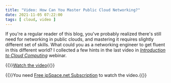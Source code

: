 ```yaml
---
title: "Video: How Can You Master Public Cloud Networking?"
date: 2021-11-05 07:22:00
tags: [ cloud, video ]
---
```

If you're a regular reader of this blog, you've probably realized there's still need for networking in public clouds, and mastering it requires slightly different set of skills. What could you as a networking engineer to get fluent in this different world? I collected a few hints in the last video in _[Introduction to Cloud Computing](https://www.ipspace.net/Introduction_to_Cloud_Computing)_ webinar.

{{<jump>}}[Watch the video](https://my.ipspace.net/bin/get/Cloud101/8.3%20-%20Adapting%20to%20the%20World%20of%20Cloud%20Networking.mp4?doccode=Cloud101){{</jump>}}

{{<note free>}}You need [Free ipSpace.net Subscription](https://www.ipspace.net/Subscription/Free) to watch the video.{{</note>}}
